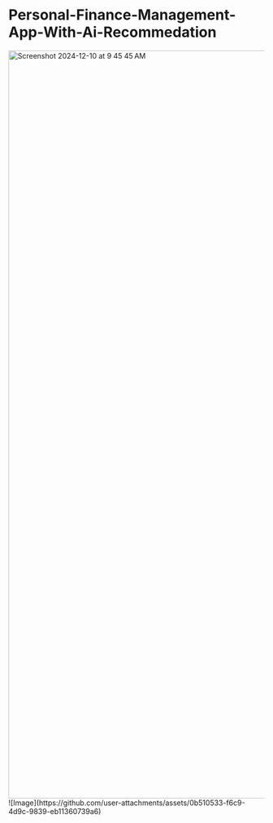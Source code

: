 # Personal-Finance-Management-App-With-Ai-Recommedation
 

<img width="1470" alt="Screenshot 2024-12-10 at 9 45 45 AM" src="https://github.com/user-attachments/assets/1bc50b85-b421-4122-8ba4-ae68b2b61432">
![Image](https://github.com/user-attachments/assets/0b510533-f6c9-4d9c-9839-eb11360739a6)
